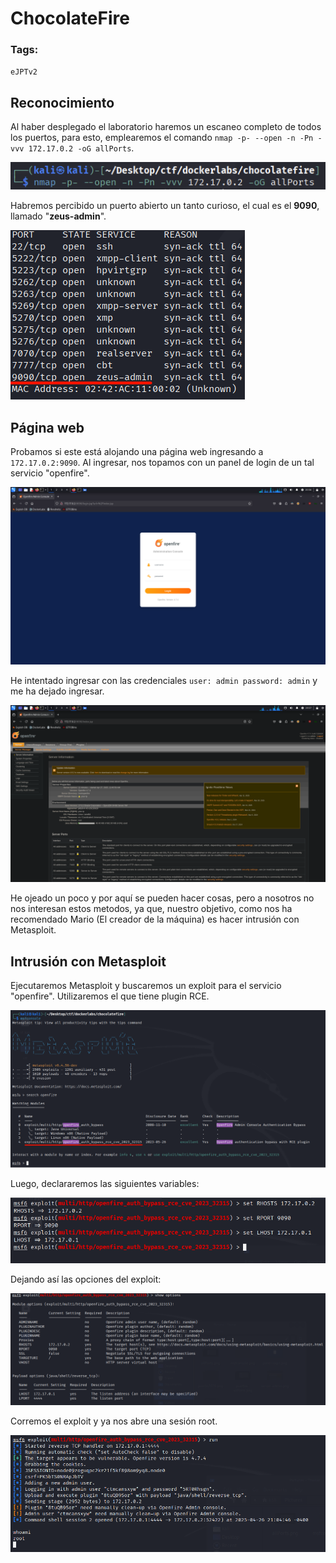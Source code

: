# ChocolateFire

### Tags: 
`eJPTv2`

## Reconocimiento

Al haber desplegado el laboratorio haremos un escaneo completo de todos los puertos, para esto, emplearemos el comando `nmap -p- --open -n -Pn -vvv 172.17.0.2 -oG allPorts`.

![allPorts](../../images/allPorts.png)

Habremos percibido un puerto abierto un tanto curioso, el cual es el <b>9090</b>, llamado "<b>zeus-admin</b>".

![puertos-allPorts](../../images/puertos-allPorts.png)

## Página web

Probamos si este está alojando una página web ingresando a `172.17.0.2:9090`. Al ingresar, nos topamos con un panel de login de un tal servicio "openfire".

![panel-login](../../images/panel-login.png)

He intentado ingresar con las credenciales `user: admin password: admin` y me ha dejado ingresar.

![server-admin](../../images/server-admin.png)

He ojeado un poco y por aquí se pueden hacer cosas, pero a nosotros no nos interesan estos metodos, ya que, nuestro objetivo, como nos ha recomendado Mario (El creador de la máquina) es hacer intrusión con Metasploit.

## Intrusión con Metasploit

Ejecutaremos Metasploit y buscaremos un exploit para el servicio "openfire". Utilizaremos el que tiene plugin RCE.

![msfconsole](../../images/msfconsole.png)

Luego, declararemos las siguientes variables:

![variables-msfconsole](../../images/variables-msfconsole.png)

Dejando así las opciones del exploit:

![options-msfconsole](../../images/options-msfconsole.png)

Corremos el exploit y ya nos abre una sesión root.

![run&root](../../images/run&root.png)